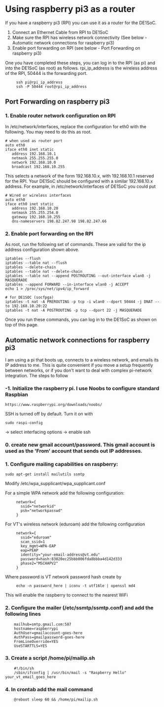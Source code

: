 # Using raspberry pi3 as a router

If you have a raspberry pi3 (RPI) you can use it as a router for the DE1SoC.
1) Connect an Ethernet Cable from RPI to DE1SoC
2) Make sure the RPI has wireless network connectivity (See below - Automatic network connections for raspberry pi3)
3) Enable port forwarding on RPI (see below - Port Forwarding on raspberry pi3)

One you have completed these steps, you can log in to the RPI (as pi) and into the DE1SoC (as root) as follows. rpi_ip_address is the wireless address of the RPI, 50444 is the forwarding port.

```   
     ssh pi@rpi_ip_address
     ssh -P 50444 root@rpi_ip_address
```

## Port Forwarding on raspberry pi3

### 1. Enable router network configuration on RPI

In /etc/network/interfaces, replace the configuration for eth0 with the following. You may need to do this as root.

```
# when used as router port
auto eth0
iface eth0 inet static
   address 192.168.10.1
   netmask 255.255.255.0
   network 192.168.10.0
   broadcast 192.168.10.255
```

This selects a network of the form 192.168.10.x, with 192.168.10.1 reserved for the RPI.
Your DE1SoC should be configured with a similar 192.168.10.x address. For example, in /etc/network/interfaces of DE1SoC you could put

```
# Wired or wireless interfaces
auto eth0
iface eth0 inet static
   address 192.168.10.20
   netmask 255.255.254.0
   gateway 192.168.10.255
   dns-nameservers 198.82.247.98 198.82.247.66
```

### 2. Enable port forwarding on the RPI

As root, run the following set of commands. These are valid for the ip address configuration shown above.

```
iptables --flush
iptables --table nat --flush
iptables --delete-chain
iptables --table nat --delete-chain
iptables --table nat --append POSTROUTING --out-interface wlan0 -j MASQUERADE
iptables --append FORWARD --in-interface wlan0 -j ACCEPT
echo 1 > /proc/sys/net/ipv4/ip_forward

# for DE1SOC (socfpga)
iptables -t nat -A PREROUTING -p tcp -i wlan0 --dport 50444 -j DNAT --to 192.168.10.20:22
iptables -t nat -A POSTROUTING -p tcp --dport 22 -j MASQUERADE
```

Once you run these commands, you can log in to the DE1SoC as shown on top of this page.


## Automatic network connections for raspberry pi3

I am using a pi that boots up, connects to a wireless network, and emails its IP address to me. This is quite convenient if you move a setup frequently between networks, or if you don't want to deal with complex pi-network integration. The steps to follow

### -1. Initialize the raspberry pi. I use Noobs to configure standard Raspbian

    https://www.raspberrypi.org/downloads/noobs/

SSH is turned off by default. Turn it on with 

    sudo raspi-config 

-> select interfacing options
-> enable ssh

### 0. create new gmail account/password. This gmail account is used as the 'From' account that sends out IP addresses.

### 1. Configure mailing capabilities on raspberry:

    sudo apt-get install mailutils ssmtp

Modify /etc/wpa_supplicant/wpa_supplicant.conf

  For a simple WPA network add the following configuration:
```   
     network={
       ssid="networkid"
       psk="networkpasswd"
     }
```
  For VT's wireless network (eduroam) add the following configuration
```
     network={
       ssid="eduroam"
       scan_ssid=1
       key_mgmt=WPA-EAP
       eap=PEAP
       identity="your-email-address@vt.edu"
       password=hash:83020ec25bbb006fda8bbba4d142d333
       phase2="MSCHAPV2"
     }
```
  Where password is VT network password hash create by
```
     echo -n password_here | iconv -t utf16le | openssl md4
```

  This will enable the raspberry to connect to the nearest WiFi

### 2. Configure the mailer (/etc/ssmtp/ssmtp.conf) and add the following lines

```
    mailhub=smtp.gmail.com:587
    hostname=raspberrypi
    AuthUser=gmailaccount-goes-here
    AuthPass=gmailpassword-goes-here
    FromLineOverride=YES
    UseSTARTTLS=YES
```

### 3. Create a script /home/pi/mailip.sh

```
    #!/bin/sh
    /sbin/ifconfig | /usr/bin/mail -s "Raspberry Hello" your_vt_email_goes_here
```

### 4. In crontab add the mail command

```
    @reboot sleep 60 && /home/pi/mailip.sh
```
